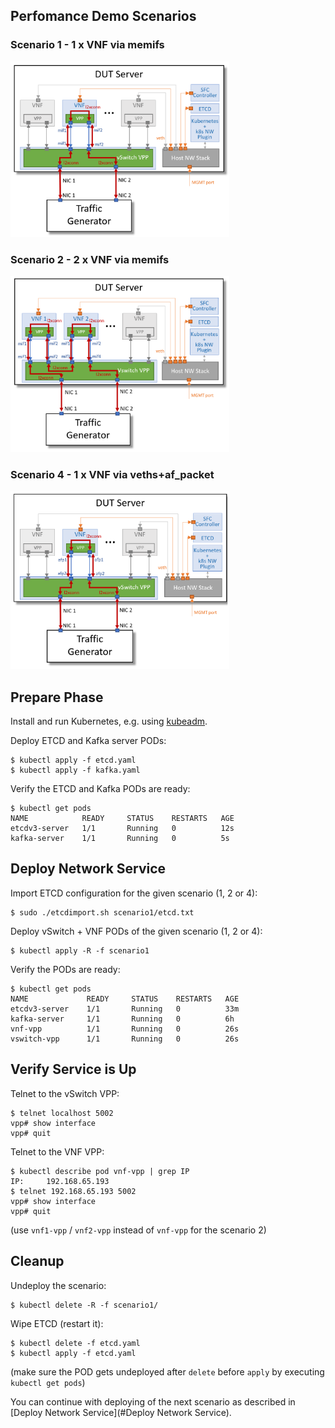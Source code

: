 ## Perfomance Demo Scenarios
### Scenario 1 - 1 x VNF via memifs
<img src="scenario1/scenario1.png" width="350">


### Scenario 2 - 2 x VNF via memifs
<img src="scenario2/scenario2.png" width="350">

### Scenario 4 - 1 x VNF via veths+af_packet
<img src="scenario4/scenario4.png" width="350">


## Prepare Phase
Install and run Kubernetes, e.g. using [kubeadm](https://kubernetes.io/docs/setup/independent/create-cluster-kubeadm/).

Deploy ETCD and Kafka server PODs:
```
$ kubectl apply -f etcd.yaml
$ kubectl apply -f kafka.yaml
```

Verify the ETCD and Kafka PODs are ready:
```
$ kubectl get pods
NAME            READY     STATUS    RESTARTS   AGE
etcdv3-server   1/1       Running   0          12s
kafka-server    1/1       Running   0          5s
```

## Deploy Network Service
Import ETCD configuration for the given scenario (1, 2 or 4):
```
$ sudo ./etcdimport.sh scenario1/etcd.txt
```

Deploy vSwitch + VNF PODs of the given scenario (1, 2 or 4):
```
$ kubectl apply -R -f scenario1
```

Verify the PODs are ready:
```
$ kubectl get pods
NAME             READY     STATUS    RESTARTS   AGE
etcdv3-server    1/1       Running   0          33m
kafka-server     1/1       Running   0          6h
vnf-vpp          1/1       Running   0          26s
vswitch-vpp      1/1       Running   0          26s
```

## Verify Service is Up

Telnet to the vSwitch VPP:
```
$ telnet localhost 5002
vpp# show interface
vpp# quit
```

Telnet to the VNF VPP:
```
$ kubectl describe pod vnf-vpp | grep IP
IP:		192.168.65.193
$ telnet 192.168.65.193 5002
vpp# show interface
vpp# quit
```
(use `vnf1-vpp` / `vnf2-vpp` instead of `vnf-vpp` for the scenario 2)


## Cleanup
Undeploy the scenario:
```
$ kubectl delete -R -f scenario1/
```

Wipe ETCD (restart it):
```
$ kubectl delete -f etcd.yaml
$ kubectl apply -f etcd.yaml
```
(make sure the POD gets undeployed after `delete` before `apply` by executing `kubectl get pods`)

You can continue with deploying of the next scenario as described in [Deploy Network Service](#Deploy Network Service).
